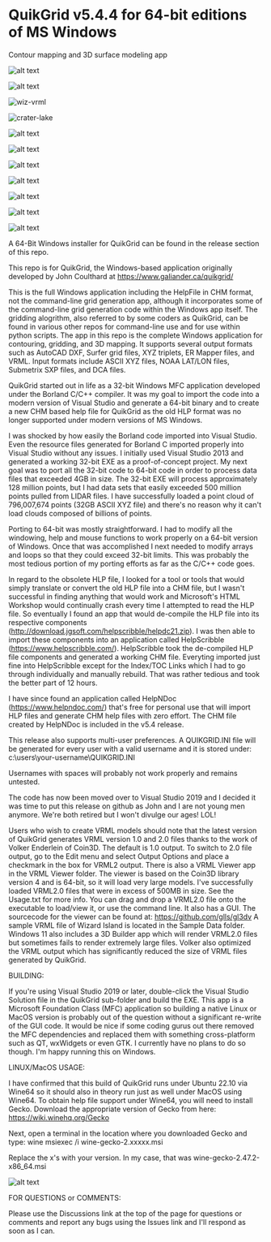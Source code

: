 # QuikGrid v5.4.4 for 64-bit editions of MS Windows
Contour mapping and 3D surface modeling app

![alt text](https://github.com/ferrellsl/QuikGrid/blob/main/Screenshots/Wiz1.png?raw=true)

![alt text](https://github.com/ferrellsl/QuikGrid/blob/main/Screenshots/Wiz2.png?raw=true)

![wiz-vrml](https://github.com/ferrellsl/QuikGrid/assets/5926287/295e3dae-e627-4603-8084-947a175ffa2a)

![crater-lake](https://github.com/ferrellsl/QuikGrid/assets/5926287/37f64102-4d5b-4008-98e9-b4ff4124e6f4)

![alt text](https://github.com/ferrellsl/QuikGrid/blob/main/Screenshots/Wiz3.png?raw=true)

![alt text](https://github.com/ferrellsl/QuikGrid/blob/main/Screenshots/Wiz4.png?raw=true)

![alt text](https://github.com/ferrellsl/QuikGrid/blob/main/Screenshots/wiz5.png?raw=true)

![alt text](https://github.com/ferrellsl/QuikGrid/blob/main/Screenshots/wiz6.png?raw=true)

![alt text](https://github.com/ferrellsl/QuikGrid/blob/main/Screenshots/wiz7.png?raw=true)

![alt text](https://github.com/ferrellsl/QuikGrid/blob/main/Screenshots/wiz-5ft-gradient.png?raw=true)

![alt text](https://github.com/ferrellsl/QuikGrid/blob/main/Screenshots/DXF-contours.png?raw=true)

A 64-Bit Windows installer for QuikGrid can be found in the release section of this repo.

This repo is for QuikGrid, the Windows-based application originally developed by John Coulthard at https://www.galiander.ca/quikgrid/

This is the full Windows application including the HelpFile in CHM format, not the command-line grid generation app, although it incorporates some of the command-line grid generation code within the Windows app itself.  The gridding alogrithm, also referred to by some coders as QuikGrid, can be found in various other repos for command-line use and for use within python scripts.  The app in this repo is the complete Windows application for contouring, gridding, and 3D mapping.  It supports several output formats such as AutoCAD DXF, Surfer grid files, XYZ triplets, ER Mapper files, and VRML.  Input formats include ASCII XYZ files, NOAA LAT/LON files, Submetrix SXP files, and DCA files.

QuikGrid started out in life as a 32-bit Windows MFC application developed under the Borland C/C++ compiler.  It was my goal to import the code into a modern version of Visual Studio and generate a 64-bit binary and to create a new CHM based help file for QuikGrid as the old HLP format was no longer supported under modern versions of MS Windows.

I was shocked by how easily the Borland code imported into Visual Studio. Even the resource files generated for Borland C imported properly into Visual Studio without any issues.  I initially used Visual Studio 2013 and generated a working 32-bit EXE as a proof-of-concept project.  My next goal was to port all the 32-bit code to 64-bit code in order to process data files that exceeded 4GB in size.  The 32-bit EXE will process approximately 128 million points, but I had data sets that easily exceeded 500 million points pulled from LIDAR files.  I have successfully loaded a point cloud of 796,007,674 points (32GB ASCII XYZ file) and there's no reason why it can't load clouds composed of billions of points.

Porting to 64-bit was mostly straightforward.  I had to modify all the windowing, help and mouse functions to work properly on a 64-bit version of Windows.  Once that was accomplished I next needed to modify arrays and loops so that they could exceed 32-bit limits.  This was probably the most tedious portion of my porting efforts as far as the C/C++ code goes.  

In regard to the obsolete HLP file, I looked for a tool or tools that would simply translate or convert the old HLP file into a CHM file, but I wasn't successful in finding anything that would work and Microsoft's HTML Workshop would continually crash every time I attempted to read the HLP file.  So eventually I found an app that would de-compile the HLP file into its respective components (http://download.jgsoft.com/helpscribble/helpdc21.zip). I was then able to import these components into an application called HelpScribble (https://www.helpscribble.com/). HelpScribble took the de-compiled HLP file components and generated a working CHM file.  Everyting imported just fine into HelpScribble except for the Index/TOC Links which I had to go through individually and manually rebuild.  That was rather tedious and took the better part of 12 hours.

I have since found an application called HelpNDoc (https://www.helpndoc.com/) that's free for personal use that will import HLP files and generate CHM help files with zero effort. The CHM file created by HelpNDoc is included in the v5.4 release.

This release also supports multi-user preferences.  A QUIKGRID.INI file will be generated for every user with a valid username and it is stored under:
c:\users\your-username\QUIKGRID.INI

Usernames with spaces will probably not work properly and remains untested.

The code has now been moved over to Visual Studio 2019 and I decided it was time to put this release on github as John and I are not young men anymore.  We're both retired but I won't divulge our ages!  LOL!

Users who wish to create VRML models should note that the latest version of QuikGrid generates VRML version 1.0 and 2.0 files thanks to the work of Volker Enderlein of Coin3D.   The default is 1.0 output.  To switch to 2.0 file output, go to the Edit menu and select Output Options and place a checkmark in the box for VRML2 output. There is also a VRML Viewer app in the VRML Viewer folder.  The viewer is based on the Coin3D library version 4 and is 64-bit, so it will load very large models.  I've successfully loaded VRML2.0 files that were in excess of 500MB in size.  See the Usage.txt for more info.  You can drag and drop a VRML2.0 file onto the executable to load/view it, or use the command line.  It also has a GUI.  The sourcecode for the viewer can be found at:  https://github.com/glls/gl3dv  A sample VRML file of Wizard Island is located in the Sample Data folder.  Windows 11 also includes a 3D Builder app which will render VRML2.0 files but sometimes fails to render extremely large files. Volker also optimized the VRML output which has significantly reduced the size of VRML files generated by QuikGrid.

BUILDING:

If you're using Visual Studio 2019 or later, double-click the Visual Studio Solution file in the QuikGrid sub-folder and build the EXE.  This app is a Microsoft Foundation Class (MFC) application so building a native Linux or MacOS version is probably out of the question without a significant re-write of the GUI code. It would be nice if some coding gurus out there removed the MFC dependencies and replaced them with something cross-platform such as QT, wxWidgets or even GTK.  I currently have no plans to do so though.  I'm happy running this on Windows. 

LINUX/MacOS USAGE:

I have confirmed that this build of QuikGrid runs under Ubuntu 22.10 via Wine64 so it should also in theory run just as well under MacOS using Wine64.  To obtain help file support under Wine64, you will need to install Gecko. Download the appropriate version of Gecko from here:  https://wiki.winehq.org/Gecko

Next, open a terminal in the location where you downloaded Gecko and type:  wine msiexec /i wine-gecko-2.xxxxx.msi

Replace the x's with your version.  In my case, that was wine-gecko-2.47.2-x86_64.msi


![alt text](https://github.com/ferrellsl/QuikGrid/blob/main/Screenshots/Quikgrid-Ubuntu.png?raw=true)



FOR QUESTIONS or COMMENTS:

Please use the Discussions link at the top of the page for questions or comments and report any bugs using the Issues link and I'll respond as soon as I can.





